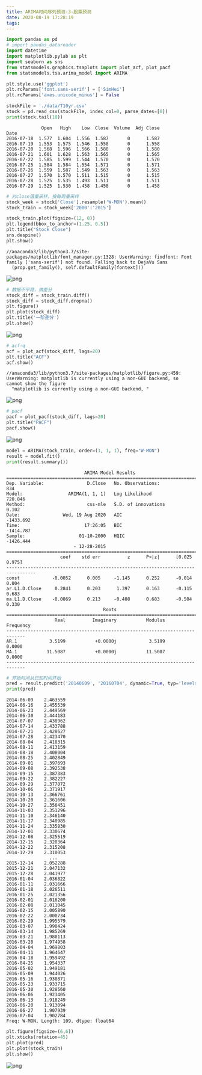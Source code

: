 ```yaml
---
title: ARIMA时间序列预测-3-股票预测
date: 2020-08-19 17:28:19
tags:
---
```




```python
import pandas as pd
# import pandas_datareader
import datetime
import matplotlib.pylab as plt
import seaborn as sns
from statsmodels.graphics.tsaplots import plot_acf, plot_pacf
from statsmodels.tsa.arima_model import ARIMA

plt.style.use('ggplot')
plt.rcParams['font.sans-serif'] = ['SimHei']
plt.rcParams['axes.unicode_minus'] = False
```


```python
stockFile = './data/T10yr.csv'
stock = pd.read_csv(stockFile, index_col=0, parse_dates=[0])
print(stock.tail(10))


```

                 Open   High    Low  Close  Volume  Adj Close
    Date                                                     
    2016-07-18  1.577  1.604  1.556  1.587       0      1.587
    2016-07-19  1.553  1.575  1.546  1.558       0      1.558
    2016-07-20  1.568  1.596  1.566  1.580       0      1.580
    2016-07-21  1.601  1.628  1.563  1.565       0      1.565
    2016-07-22  1.585  1.599  1.544  1.570       0      1.570
    2016-07-25  1.584  1.584  1.554  1.571       0      1.571
    2016-07-26  1.559  1.587  1.549  1.563       0      1.563
    2016-07-27  1.570  1.570  1.511  1.515       0      1.515
    2016-07-28  1.525  1.535  1.493  1.511       0      1.511
    2016-07-29  1.525  1.530  1.458  1.458       0      1.458



```python
# 对close值重采样，按每周重采样
stock_week = stock['Close'].resample('W-MON').mean()
stock_train = stock_week['2000':'2015']

stock_train.plot(figsize=(12, 8))
plt.legend(bbox_to_anchor=(1.25, 0.5))
plt.title("Stock Close")
sns.despine()
plt.show()
```

    //anaconda3/lib/python3.7/site-packages/matplotlib/font_manager.py:1328: UserWarning: findfont: Font family ['sans-serif'] not found. Falling back to DejaVu Sans
      (prop.get_family(), self.defaultFamily[fontext]))



![png](/images/ARIMA时间序列预测-3股票预测/output_2_1.png)



```python
# 数据不平稳，做差分
stock_diff = stock_train.diff()
stock_diff = stock_diff.dropna()
plt.figure()
plt.plot(stock_diff)
plt.title('一阶差分')
plt.show()
```


![png](/images/ARIMA时间序列预测-3股票预测/output_3_0.png)



```python
# acf-q
acf = plot_acf(stock_diff, lags=20)
plt.title("ACF")
acf.show()
```

    //anaconda3/lib/python3.7/site-packages/matplotlib/figure.py:459: UserWarning: matplotlib is currently using a non-GUI backend, so cannot show the figure
      "matplotlib is currently using a non-GUI backend, "



![png](/images/ARIMA时间序列预测-3股票预测/output_4_1.png)



```python
# pacf
pacf = plot_pacf(stock_diff, lags=20)
plt.title("PACF")
pacf.show()
```


![png](/images/ARIMA时间序列预测-3股票预测/output_5_0.png)



```python
model = ARIMA(stock_train, order=(1, 1, 1), freq="W-MON")
result = model.fit()
print(result.summary())
```

                                 ARIMA Model Results                              
    ==============================================================================
    Dep. Variable:                D.Close   No. Observations:                  834
    Model:                 ARIMA(1, 1, 1)   Log Likelihood                 720.846
    Method:                       css-mle   S.D. of innovations              0.102
    Date:                Wed, 19 Aug 2020   AIC                          -1433.692
    Time:                        17:26:05   BIC                          -1414.787
    Sample:                    01-10-2000   HQIC                         -1426.444
                             - 12-28-2015                                         
    =================================================================================
                        coef    std err          z      P>|z|      [0.025      0.975]
    ---------------------------------------------------------------------------------
    const            -0.0052      0.005     -1.145      0.252      -0.014       0.004
    ar.L1.D.Close     0.2841      0.203      1.397      0.163      -0.115       0.683
    ma.L1.D.Close    -0.0869      0.213     -0.408      0.683      -0.504       0.330
                                        Roots                                    
    =============================================================================
                      Real          Imaginary           Modulus         Frequency
    -----------------------------------------------------------------------------
    AR.1            3.5199           +0.0000j            3.5199            0.0000
    MA.1           11.5087           +0.0000j           11.5087            0.0000
    -----------------------------------------------------------------------------



```python
# 开始时间从已知时间开始
pred = result.predict('20140609', '20160704', dynamic=True, typ='levels')
print(pred)

```

    2014-06-09    2.463559
    2014-06-16    2.455539
    2014-06-23    2.449569
    2014-06-30    2.444183
    2014-07-07    2.438962
    2014-07-14    2.433788
    2014-07-21    2.428627
    2014-07-28    2.423470
    2014-08-04    2.418315
    2014-08-11    2.413159
    2014-08-18    2.408004
    2014-08-25    2.402849
    2014-09-01    2.397693
    2014-09-08    2.392538
    2014-09-15    2.387383
    2014-09-22    2.382227
    2014-09-29    2.377072
    2014-10-06    2.371917
    2014-10-13    2.366761
    2014-10-20    2.361606
    2014-10-27    2.356451
    2014-11-03    2.351296
    2014-11-10    2.346140
    2014-11-17    2.340985
    2014-11-24    2.335830
    2014-12-01    2.330674
    2014-12-08    2.325519
    2014-12-15    2.320364
    2014-12-22    2.315208
    2014-12-29    2.310053
                    ...   
    2015-12-14    2.052288
    2015-12-21    2.047132
    2015-12-28    2.041977
    2016-01-04    2.036822
    2016-01-11    2.031666
    2016-01-18    2.026511
    2016-01-25    2.021356
    2016-02-01    2.016200
    2016-02-08    2.011045
    2016-02-15    2.005890
    2016-02-22    2.000734
    2016-02-29    1.995579
    2016-03-07    1.990424
    2016-03-14    1.985269
    2016-03-21    1.980113
    2016-03-28    1.974958
    2016-04-04    1.969803
    2016-04-11    1.964647
    2016-04-18    1.959492
    2016-04-25    1.954337
    2016-05-02    1.949181
    2016-05-09    1.944026
    2016-05-16    1.938871
    2016-05-23    1.933715
    2016-05-30    1.928560
    2016-06-06    1.923405
    2016-06-13    1.918249
    2016-06-20    1.913094
    2016-06-27    1.907939
    2016-07-04    1.902784
    Freq: W-MON, Length: 109, dtype: float64



```python
plt.figure(figsize=(6,6))
plt.xticks(rotation=45)
plt.plot(pred)
plt.plot(stock_train)
plt.show()
```


![png](/images/ARIMA时间序列预测-3股票预测/output_8_0.png)



```python

```